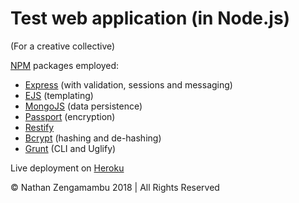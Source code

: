 # Test web application (in Node.js)

(For a creative collective)

[NPM](https://www.npmjs.com) packages employed:
- [Express](https://www.npmjs.com/package/express) (with validation, sessions and messaging)
- [EJS](https://www.npmjs.com/package/ejs) (templating)
- [MongoJS](https://www.npmjs.com/package/mongojs) (data persistence)
- [Passport](https://www.npmjs.com/package/passport) (encryption)
- [Restify](https://www.npmjs.com/package/restify)
- [Bcrypt](https://www.npmjs.com/package/bcrypt) (hashing and de-hashing)
- [Grunt](https://www.npmjs.com/package/grunt) (CLI and Uglify)

Live deployment on [Heroku](http://blackniche-demo.herokuapp.com)

© Nathan Zengamambu 2018 | All Rights Reserved
